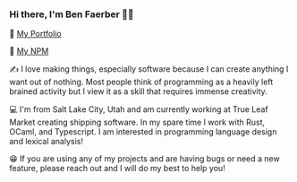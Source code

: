 ### Hi there, I'm Ben Faerber 🦀🐪

📒 [My Portfolio](https://benfaerber.github.io)

🏫 [My NPM](https://www.npmjs.com/~benfaerber)

✍️ I love making things, especially software because I can create anything I want out of nothing. Most people think of programming as a heavily left brained activity but I view it as a skill that requires immense creativity.

💻 I'm from Salt Lake City, Utah and am currently working at True Leaf Market creating shipping software. In my spare time I work with Rust, OCaml, and Typescript. I am interested in programming language design and lexical analysis!

😁 If you are using any of my projects and are having bugs or need a new feature, please reach out and I will do my best to help you!
